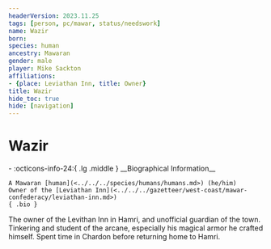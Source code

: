 ```yaml
---
headerVersion: 2023.11.25
tags: [person, pc/mawar, status/needswork]
name: Wazir
born:
species: human
ancestry: Mawaran
gender: male
player: Mike Sackton
affiliations:
- {place: Leviathan Inn, title: Owner}
title: Wazir
hide_toc: true
hide: [navigation]
---
```

# Wazir
<div class="grid cards ext-narrow-margin ext-one-column" markdown>
- :octicons-info-24:{ .lg .middle } __Biographical Information__

    A Mawaran [human](<../../../species/humans/humans.md>) (he/him)  
    Owner of the [Leviathan Inn](<../../../gazetteer/west-coast/mawar-confederacy/leviathan-inn.md>)  
    { .bio }

</div>


The owner of the Levithan Inn in Hamri, and unofficial guardian of the town. Tinkering and student of the arcane, especially his magical armor he crafted himself. Spent time in Chardon before returning home to Hamri.